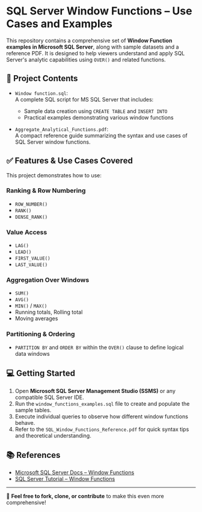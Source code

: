 # SQL Server Window Functions – Use Cases and Examples

This repository contains a comprehensive set of **Window Function examples in Microsoft SQL Server**, along with sample datasets and a reference PDF. It is designed to help viewers understand and apply SQL Server's analytic capabilities using `OVER()` and related functions.

## 📁 Project Contents

- `Window function.sql`:  
  A complete SQL script for MS SQL Server that includes:
  - Sample data creation using `CREATE TABLE` and `INSERT INTO`
  - Practical examples demonstrating various window functions

- `Aggregate_Analytical_Functions.pdf`:  
  A compact reference guide summarizing the syntax and use cases of SQL Server window functions.

## ✅ Features & Use Cases Covered

This project demonstrates how to use:

### Ranking & Row Numbering
- `ROW_NUMBER()`  
- `RANK()`  
- `DENSE_RANK()`  

### Value Access
- `LAG()`  
- `LEAD()`  
- `FIRST_VALUE()`  
- `LAST_VALUE()`  

### Aggregation Over Windows
- `SUM()`  
- `AVG()`  
- `MIN()` / `MAX()`  
- Running totals, Rolling total  
- Moving averages  

### Partitioning & Ordering
- `PARTITION BY` and `ORDER BY` within the `OVER()` clause to define logical data windows

## 💻 Getting Started

1. Open **Microsoft SQL Server Management Studio (SSMS)** or any compatible SQL Server IDE.
2. Run the `window_functions_examples.sql` file to create and populate the sample tables.
3. Execute individual queries to observe how different window functions behave.
4. Refer to the `SQL_Window_Functions_Reference.pdf` for quick syntax tips and theoretical understanding.


## 📚 References

- [Microsoft SQL Server Docs – Window Functions](https://learn.microsoft.com/en-us/sql/t-sql/queries/select-over-clause-transact-sql)
- [SQL Server Tutorial – Window Functions](https://www.sqlservertutorial.net/sql-server-window-functions/)

---

🔄 **Feel free to fork, clone, or contribute** to make this even more comprehensive!
